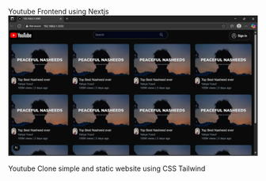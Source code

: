 Youtube Frontend using Nextjs
![output](images/output.png)


Youtube Clone simple and static website using CSS Tailwind 
